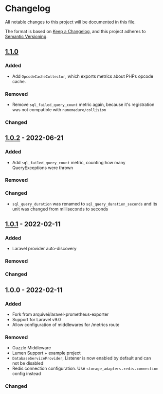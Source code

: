 # Changelog
All notable changes to this project will be documented in this file.

The format is based on [Keep a Changelog](https://keepachangelog.com/en/1.0.0/),
and this project adheres to [Semantic Versioning](https://semver.org/spec/v2.0.0.html).

## [1.1.0]
### Added
 - Add `OpcodeCacheCollector`, which exports metrics about PHPs opcode cache.

### Removed
 - Remove `sql_failed_query_count` metric again, because it's registration was not compatible with `nunomaduro/collision`

### Changed

## [1.0.2] - 2022-06-21
### Added
 - Add `sql_failed_query_count` metric, counting how many QueryExceptions were thrown

### Removed

### Changed
 - `sql_query_duration` was renamed to `sql_query_duration_seconds` and its unit was changed from milliseconds to seconds

## [1.0.1] - 2022-02-11
### Added
 - Laravel provider auto-discovery

### Removed

### Changed

## 1.0.0 - 2022-02-11
### Added
 - Fork from arquivei/laravel-prometheus-exporter
 - Support for Laravel v9.0
 - Allow configuration of middlewares for /metrics route

### Removed
 - Guzzle Middleware
 - Lumen Support + example project
 - `DatabaseServiceProvider`, Listener is now enabled by default and can not be disabled
 - Redis connection configuration. Use `storage_adapters.redis.connection` config instead

### Changed

[Unreleased]: https://github.com/saschahemleb/laravel-prometheus-exporter/compare/v1.1.0...main
[1.1.0]: https://github.com/saschahemleb/laravel-prometheus-exporter/compare/v1.0.2...v1.1.0
[1.0.2]: https://github.com/saschahemleb/laravel-prometheus-exporter/compare/v1.0.1...v1.0.2
[1.0.1]: https://github.com/saschahemleb/laravel-prometheus-exporter/compare/v1.0.0...v1.0.1